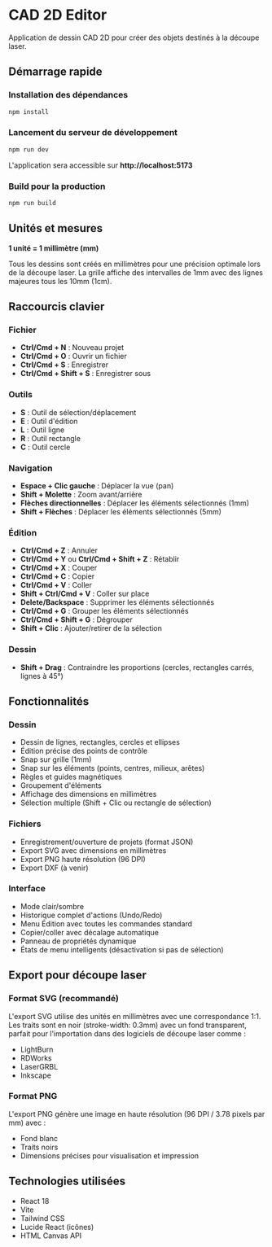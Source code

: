 # CAD 2D Editor

Application de dessin CAD 2D pour créer des objets destinés à la découpe laser.

## Démarrage rapide

### Installation des dépendances
```bash
npm install
```

### Lancement du serveur de développement
```bash
npm run dev
```

L'application sera accessible sur **http://localhost:5173**

### Build pour la production
```bash
npm run build
```

## Unités et mesures

**1 unité = 1 millimètre (mm)**

Tous les dessins sont créés en millimètres pour une précision optimale lors de la découpe laser. La grille affiche des intervalles de 1mm avec des lignes majeures tous les 10mm (1cm).

## Raccourcis clavier

### Fichier
- **Ctrl/Cmd + N** : Nouveau projet
- **Ctrl/Cmd + O** : Ouvrir un fichier
- **Ctrl/Cmd + S** : Enregistrer
- **Ctrl/Cmd + Shift + S** : Enregistrer sous

### Outils
- **S** : Outil de sélection/déplacement
- **E** : Outil d'édition
- **L** : Outil ligne
- **R** : Outil rectangle
- **C** : Outil cercle

### Navigation
- **Espace + Clic gauche** : Déplacer la vue (pan)
- **Shift + Molette** : Zoom avant/arrière
- **Flèches directionnelles** : Déplacer les éléments sélectionnés (1mm)
- **Shift + Flèches** : Déplacer les éléments sélectionnés (5mm)

### Édition
- **Ctrl/Cmd + Z** : Annuler
- **Ctrl/Cmd + Y** ou **Ctrl/Cmd + Shift + Z** : Rétablir
- **Ctrl/Cmd + X** : Couper
- **Ctrl/Cmd + C** : Copier
- **Ctrl/Cmd + V** : Coller
- **Shift + Ctrl/Cmd + V** : Coller sur place
- **Delete/Backspace** : Supprimer les éléments sélectionnés
- **Ctrl/Cmd + G** : Grouper les éléments sélectionnés
- **Ctrl/Cmd + Shift + G** : Dégrouper
- **Shift + Clic** : Ajouter/retirer de la sélection

### Dessin
- **Shift + Drag** : Contraindre les proportions (cercles, rectangles carrés, lignes à 45°)

## Fonctionnalités

### Dessin
- Dessin de lignes, rectangles, cercles et ellipses
- Édition précise des points de contrôle
- Snap sur grille (1mm)
- Snap sur les éléments (points, centres, milieux, arêtes)
- Règles et guides magnétiques
- Groupement d'éléments
- Affichage des dimensions en millimètres
- Sélection multiple (Shift + Clic ou rectangle de sélection)

### Fichiers
- Enregistrement/ouverture de projets (format JSON)
- Export SVG avec dimensions en millimètres
- Export PNG haute résolution (96 DPI)
- Export DXF (à venir)

### Interface
- Mode clair/sombre
- Historique complet d'actions (Undo/Redo)
- Menu Édition avec toutes les commandes standard
- Copier/coller avec décalage automatique
- Panneau de propriétés dynamique
- États de menu intelligents (désactivation si pas de sélection)

## Export pour découpe laser

### Format SVG (recommandé)
L'export SVG utilise des unités en millimètres avec une correspondance 1:1. Les traits sont en noir (stroke-width: 0.3mm) avec un fond transparent, parfait pour l'importation dans des logiciels de découpe laser comme :
- LightBurn
- RDWorks
- LaserGRBL
- Inkscape

### Format PNG
L'export PNG génère une image en haute résolution (96 DPI / 3.78 pixels par mm) avec :
- Fond blanc
- Traits noirs
- Dimensions précises pour visualisation et impression

## Technologies utilisées

- React 18
- Vite
- Tailwind CSS
- Lucide React (icônes)
- HTML Canvas API

